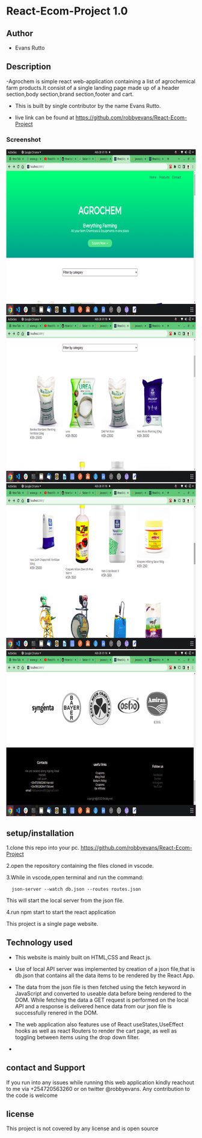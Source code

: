 # React-Ecom-Project 1.0

## Author

- Evans Rutto

## Description

-Agrochem is simple react web-application containing a list of agrochemical farm products.It consist of a single landing page made up of a header section,body section,brand section,footer and cart.

- This is built by single contributor by the name Evans Rutto.

- live link can be found at
  https://github.com/robbyevans/React-Ecom-Project

### Screenshot

<img src="./public/images/Screenshot from 2022-07-28 01-16-13.png" width="900px" height="440px">
<img src="./public/images/Screenshot from 2022-07-28 01-16-24.png" width="900px" height="440px">
<img src="./public/images/Screenshot from 2022-07-28 01-16-37.png" width="900px" height="440px">
<img src="./public/images/Screenshot from 2022-07-28 01-16-47.png" width="900px" height="440px">

## setup/installation

1.clone this repo into your pc.
https://github.com/robbyevans/React-Ecom-Project

2.open the repository containing the files cloned in vscode.

3.While in vscode,open terminal and run the command:

      json-server --watch db.json --routes routes.json

This will start the local server from the json file.

4.run npm start to start the react application

This project is a single page website.

## Technology used

- This website is mainly built on HTML,CSS and React js.

- Use of local API server was implemented by creation of a json file,that is db.json that contains all the data items to be rendered by the React App.

- The data from the json file is then fetched using the fetch keyword in JavaScript and converted to useable data before being rendered to the DOM.
  While fetching the data a GET request is performed on the local API and a response is delivered hence data from our json file is successfully renered in the DOM.
- The web application also features use of React useStates,UseEffect hooks as well as react Routers to render the cart page, as well as toggling between items using the drop down filter.
-

## contact and Support

If you run into any issues while running this web application kindly reachout to me via +254720563260 or on twitter @robbyevans.
Any contribution to the code is welcome

## license

This project is not covered by any license and is open source
